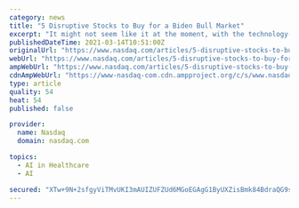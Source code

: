 ```yaml
---
category: news
title: "5 Disruptive Stocks to Buy for a Biden Bull Market"
excerpt: "It might not seem like it at the moment, with the technology-reliant Nasdaq Composite entering official correction territory on Monday, March 8, but the catalysts are there for a full-fledged bull market to take shape under President Joe Biden."
publishedDateTime: 2021-03-14T10:51:00Z
originalUrl: "https://www.nasdaq.com/articles/5-disruptive-stocks-to-buy-for-a-biden-bull-market-2021-03-14"
webUrl: "https://www.nasdaq.com/articles/5-disruptive-stocks-to-buy-for-a-biden-bull-market-2021-03-14"
ampWebUrl: "https://www.nasdaq.com/articles/5-disruptive-stocks-to-buy-for-a-biden-bull-market-2021-03-14?amp"
cdnAmpWebUrl: "https://www-nasdaq-com.cdn.ampproject.org/c/s/www.nasdaq.com/articles/5-disruptive-stocks-to-buy-for-a-biden-bull-market-2021-03-14?amp"
type: article
quality: 54
heat: 54
published: false

provider:
  name: Nasdaq
  domain: nasdaq.com

topics:
  - AI in Healthcare
  - AI

secured: "XTw+9N+2sfgyViTMvUKI3mAUIZUFZUd6MGoEGAgG1ByUXZisBmk84BdraQG9skjs+ssNYokVktnB8LeU57xq17tuAgnvx5EZAM1xLwaEzSQpcnj4CKdq+rKimSnE+Z6sDodHPYCf9445FAYk9JwmnOgmdHgzDc/CWmIJglYn6x+6KfDIBMbFehLvs2ete38EW///JU1IfIhiQbTgi9avsJ2dvA+GbycBNo6EEjDvQNSAZIFU6vv2rlmqfxHaGIf8NVbD71h1a1bJwvUMGo7wm7xqJAwrKLUWmaYvsuCg8gwEtOawgQhiClITCh3/wrYzq+rWFQ9WdG6rncOVsVR+ol0ri/MpEecD5WVRk02yD4E=;qdkFlTBOSBtLL9mJmX8zzg=="
---
```



